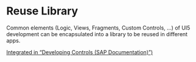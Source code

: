 # Reuse Library

Common elements (Logic, Views, Fragments, Custom Controls, …) of UI5 development can be encapsulated into a library to be reused in different apps.

[Integrated in “Developing Controls (SAP Documentation)”)](https://sapui5.hana.ondemand.com/sdk/#/topic/8dcab0011d274051808f959800cabf9f)
